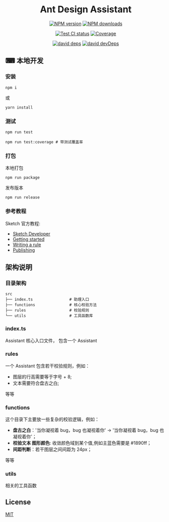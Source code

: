 <h1 align="center">Ant Design Assistant</h1>

<div align="center">

[![NPM version][npm-image]][npm-url] [![NPM downloads][download-image]][download-url]

[![Test CI status][test-ci]][test-ci-url] [![Coverage][coverage]][codecov-url]

<!-- ![Deploy CI][deploy-ci] -->

[![david deps][david-image]][david-url] [![david devDeps][david-dev-image]][david-dev-url]

<!-- npm url -->

[npm-image]: http://img.shields.io/npm/v/@ant-design/sketch-assistant.svg?style=flat-square
[npm-url]: http://npmjs.org/package/@ant-design/sketch-assistant
[download-image]: https://img.shields.io/npm/dm/@ant-design/sketch-assistant.svg?style=flat-square
[download-url]: https://npmjs.org/package/@ant-design/sketch-assistant

<!-- coverage -->

[coverage]:
  https://codecov.io/gh/ant-design/sketch-assistant-ant-design/branch/master/graph/badge.svg
[codecov-url]: https://codecov.io/gh/ant-design/sketch-assistant-ant-design/branch/master

<!-- Github CI -->

[test-ci]: https://github.com/ant-design/sketch-assistant-ant-design/workflows/Test%20CI/badge.svg
[deploy-ci]:
  https://github.com/ant-design/sketch-assistant-ant-design/workflows/Deploy%20CI/badge.svg
[test-ci-url]:
  https://github.com/ant-design/sketch-assistant-ant-design/actions?query=workflow%3ATest%20CI
[deploy-ci-ci]:
  https://github.com/ant-design/sketch-assistant-ant-design/actions?query=workflow%3ADeploy%20CI

<!-- Dependency -->

[david-image]: https://img.shields.io/david/ant-design/sketch-assistant-ant-design?style=flat-square
[david-dev-url]: https://david-dm.org/ant-design/sketch-assistant-ant-design?type=dev
[david-dev-image]:
  https://img.shields.io/david/dev/ant-design/sketch-assistant-ant-design?style=flat-square
[david-url]: https://david-dm.org/ant-design/sketch-assistant-ant-design

</div>

## ⌨ 本地开发

### 安装

```
npm i
```

或

```
yarn install
```

### 测试

```
npm run test

npm run test:coverage # 带测试覆盖率
```

### 打包

本地打包

```
npm run package
```

发布版本

```
npm run release
```

### 参考教程

Sketch 官方教程:

- [Sketch Developer](https://developer.sketch.com/assistants/)
- [Getting started](https://developer.sketch.com/assistants/getting-started)
- [Writing a rule](https://developer.sketch.com/assistants/writing-a-rule)
- [Publishing](https://developer.sketch.com/assistants/publish)

## 架构说明

### 目录架构

```
src
├── index.ts                # 助理入口
├── functions               # 核心校验方法
├── rules                   # 校验规则
└── utils                   # 工具函数库
```

### index.ts

Assistant 核心入口文件， 包含一个 Assistant

### rules

一个 Assistant 包含若干校验规则，例如：

- 图层的行高需要等于字号 + 8;
- 文本需要符合盘古之白;

等等

### functions

这个目录下主要放一些复杂的校验逻辑，例如：

- **盘古之白**：'当你凝视着 bug，bug 也凝视着你' -> '当你凝视着 bug，bug 也凝视着你'；
- **校验文本 图形颜色**: 收敛颜色域到某个值,例如主蓝色需要是 #1890ff；
- **间距判断**：若干图层之间间距为 24px；

等等

### utils

相关的工具函数

## License

[MIT](./LICENSE)
